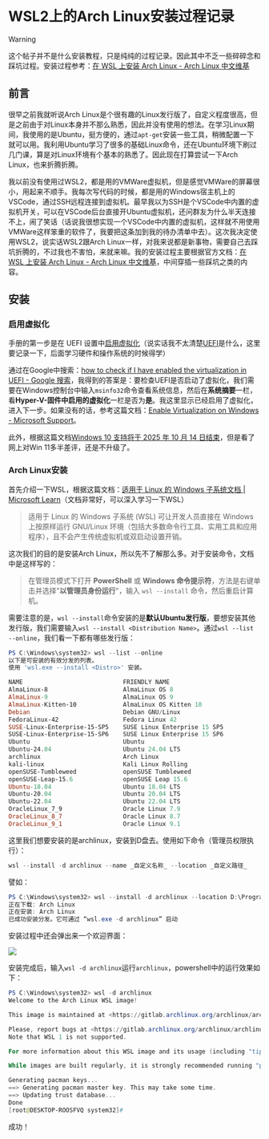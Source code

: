 # WSL2上的Arch Linux安装过程记录


<!--more-->

> [!WARNING]
> 这个帖子并不是什么安装教程，只是纯纯的过程记录。因此其中不乏一些碎碎念和踩坑过程。安装过程参考：[在 WSL 上安装 Arch Linux - Arch Linux 中文维基](https://wiki.archlinuxcn.org/wiki/%E5%9C%A8_WSL_%E4%B8%8A%E5%AE%89%E8%A3%85_Arch_Linux#)

## 前言

很早之前我就听说Arch Linux是个很有趣的Linux发行版了，自定义程度很高，但是之前由于对Linux本身并不那么熟悉，因此并没有使用的想法。在学习Linux期间，我使用的是Ubuntu，挺方便的，通过`apt-get`安装一些工具，稍微配置一下就可以用。我利用Ubuntu学习了很多的基础Linux命令，还在Ubuntu环境下刷过几门课，算是对Linux环境有个基本的熟悉了。因此现在打算尝试一下Arch Linux，也来折腾折腾。

我以前没有使用过WSL2，都是用的VMWare虚拟机，但是感觉VMWare的屏幕很小，用起来不顺手。我每次写代码的时候，都是用的Windows宿主机上的VSCode，通过SSH远程连接到虚拟机。最早我以为SSH是个VSCode中内置的虚拟机开关，可以在VSCode后台直接开Ubuntu虚拟机，还问群友为什么半天连接不上，闹了笑话（话说我很想实现一个VSCode中内置的虚拟机，这样就不用使用VMWare这样笨重的软件了，我要把这条加到我的待办清单中去）。这次我决定使用WSL2，说实话WSL2跟Arch Linux一样，对我来说都是新事物，需要自己去踩坑折腾的，不过我也不害怕，来就来嘛。我的安装过程主要根据官方文档：[在 WSL 上安装 Arch Linux - Arch Linux 中文维基](https://wiki.archlinuxcn.org/wiki/%E5%9C%A8_WSL_%E4%B8%8A%E5%AE%89%E8%A3%85_Arch_Linux)，中间穿插一些踩坑之类的内容。

## 安装

### 启用虚拟化

手册的第一步是在 UEFI 设置中[启用虚拟化](https://support.microsoft.com/en-us/windows/enable-virtualization-on-windows-c5578302-6e43-4b4b-a449-8ced115f58e1)（说实话我不太清楚[UEFI](https://zh.wikipedia.org/wiki/%E7%B5%B1%E4%B8%80%E5%8F%AF%E5%BB%B6%E4%BC%B8%E9%9F%8C%E9%AB%94%E4%BB%8B%E9%9D%A2)是什么，这里要记录一下，后面学习硬件和操作系统的时候得学）

通过在Google中搜索：[how to check if I have enabled the virtualization in UEFI - Google 搜索](https://www.google.com/search?q=how+to+check+if+I+have+enabled+the+virtualization+in+UEFI&oq=how+to+check+if+I+have+enabled+the+virtualization+in+UEFI&gs_lcrp=EgRlZGdlKgYIABBFGDkyBggAEEUYOTIKCAEQABiABBiiBDIHCAIQABjvBTIHCAMQABjvBTIHCAQQABjvBTIHCAUQABjvBdIBCTE2NjgwajBqMagCALACAA&sourceid=chrome&ie=UTF-8)，我得到的答案是：要检查UEFI是否启动了虚拟化，我们需要在Windows控制台中输入`msinfo32`命令查看系统信息，然后在**系统摘要**一栏，看**Hyper-V-固件中启用的虚拟化**一栏是否为**是**。我这里显示已经启用了虚拟化，进入下一步。如果没有的话，参考这篇文档：[Enable Virtualization on Windows - Microsoft Support](https://support.microsoft.com/en-us/windows/enable-virtualization-on-windows-c5578302-6e43-4b4b-a449-8ced115f58e1)。

此外，根据这篇文档[Windows 10 支持将于 2025 年 10 月 14 日结束](https://support.microsoft.com/en-us/windows/windows-10-support-ends-on-october-14-2025-2ca8b313-1946-43d3-b55c-2b95b107f281)，但是看了网上对Win 11多半差评，还是不升级了。

### Arch Linux安装

首先介绍一下WSL，根据这篇文档：[适用于 Linux 的 Windows 子系统文档 | Microsoft Learn](https://learn.microsoft.com/zh-cn/windows/wsl/)（文档非常好，可以深入学习一下WSL）

> 适用于 Linux 的 Windows 子系统 (WSL) 可让开发人员直接在 Windows 上按原样运行 GNU/Linux 环境（包括大多数命令行工具、实用工具和应用程序），且不会产生传统虚拟机或双启动设置开销。

这次我们的目的是安装Arch Linux，所以先不了解那么多。对于安装命令，文档中是这样写的：

> 在管理员模式下打开 **PowerShell** 或 **Windows 命令提示符**，方法是右键单击并选择"**以管理员身份运行**"，输入 `wsl --install` 命令，然后重启计算机。

需要注意的是，`wsl --install`命令安装的是**默认Ubuntu发行版**，要想安装其他发行版，我们需要输入`wsl --install <Distribution Name>`。通过`wsl --list --online`，我们看一下都有哪些发行版：

```powershell
PS C:\Windows\system32> wsl --list --online
以下是可安装的有效分发的列表。
使用 'wsl.exe --install <Distro>' 安装。

NAME                            FRIENDLY NAME
AlmaLinux-8                     AlmaLinux OS 8
AlmaLinux-9                     AlmaLinux OS 9
AlmaLinux-Kitten-10             AlmaLinux OS Kitten 10
Debian                          Debian GNU/Linux
FedoraLinux-42                  Fedora Linux 42
SUSE-Linux-Enterprise-15-SP5    SUSE Linux Enterprise 15 SP5
SUSE-Linux-Enterprise-15-SP6    SUSE Linux Enterprise 15 SP6
Ubuntu                          Ubuntu
Ubuntu-24.04                    Ubuntu 24.04 LTS
archlinux                       Arch Linux
kali-linux                      Kali Linux Rolling
openSUSE-Tumbleweed             openSUSE Tumbleweed
openSUSE-Leap-15.6              openSUSE Leap 15.6
Ubuntu-18.04                    Ubuntu 18.04 LTS
Ubuntu-20.04                    Ubuntu 20.04 LTS
Ubuntu-22.04                    Ubuntu 22.04 LTS
OracleLinux_7_9                 Oracle Linux 7.9
OracleLinux_8_7                 Oracle Linux 8.7
OracleLinux_9_1                 Oracle Linux 9.1
```

这里我们想要安装的是archlinux，安装到D盘去。使用如下命令（管理员权限执行）：

```powershell
wsl --install -d archlinux --name _自定义名称_ --location _自定义路径_
```

譬如：

```powershell
PS C:\Windows\system32> wsl --install -d archlinux --location D:\Program_Files\VM\Arch
正在下载: Arch Linux
正在安装: Arch Linux
已成功安装分发。它可通过 “wsl.exe -d archlinux” 启动
```

安装过程中还会弹出来一个欢迎界面：

![](wsl%20welcome.png)

安装完成后，输入`wsl -d archlinux`运行`archlinux`，powershell中的运行效果如下：

```powershell
PS C:\Windows\system32> wsl -d archlinux
Welcome to the Arch Linux WSL image!

This image is maintained at <https://gitlab.archlinux.org/archlinux/archlinux-wsl>.

Please, report bugs at <https://gitlab.archlinux.org/archlinux/archlinux-wsl/-/issues>.
Note that WSL 1 is not supported.

For more information about this WSL image and its usage (including "tips and tricks" and troubleshooting steps), see the related Arch Wiki page at <https://wiki.archlinux.org/title/Install_Arch_Linux_on_WSL>.

While images are built regularly, it is strongly recommended running "pacman -Syu" right after the first launch due to the rolling release nature of Arch Linux.

Generating pacman keys...
==> Generating pacman master key. This may take some time.
==> Updating trust database...
Done
[root@DESKTOP-ROOSFVQ system32]#
```

成功！

